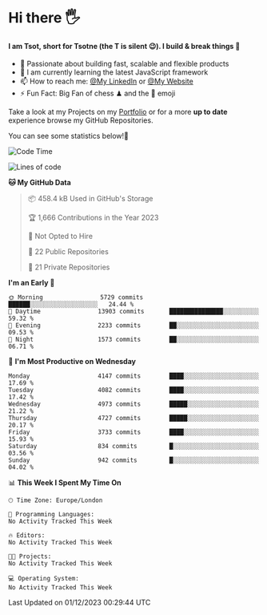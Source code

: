 # Hi there :raised_hand_with_fingers_splayed:
#### I am Tsot, short for Tsotne (the T is silent :wink:). I build & break things :space_invader:
- :telescope: Passionate about building fast, scalable and flexible products
- :seedling: I am currently learning the latest JavaScript framework 
- :mailbox: How to reach me: [@My LinkedIn](https://www.linkedin.com/in/tsotne-gvadzabia/) or [@My Website](https://tsotne.co.uk/contact)
- :zap: Fun Fact: Big Fan of chess ♟ and the 👾 emoji

Take a look at my Projects on my [Portfolio](https://tsotne.co.uk/) or for a more **up to date** experience browse my GitHub Repositories.

You can see some statistics below!:space_invader:
<!--START_SECTION:waka-->
![Code Time](http://img.shields.io/badge/Code%20Time-761%20hrs%202%20mins-blue)

![Lines of code](https://img.shields.io/badge/From%20Hello%20World%20I%27ve%20Written-8.9%20million%20lines%20of%20code-blue)

**🐱 My GitHub Data** 

> 📦 458.4 kB Used in GitHub's Storage 
 > 
> 🏆 1,666 Contributions in the Year 2023
 > 
> 🚫 Not Opted to Hire
 > 
> 📜 22 Public Repositories 
 > 
> 🔑 21 Private Repositories 
 > 
**I'm an Early 🐤** 

```text
🌞 Morning                5729 commits        ██████░░░░░░░░░░░░░░░░░░░   24.44 % 
🌆 Daytime                13903 commits       ███████████████░░░░░░░░░░   59.32 % 
🌃 Evening                2233 commits        ██░░░░░░░░░░░░░░░░░░░░░░░   09.53 % 
🌙 Night                  1573 commits        ██░░░░░░░░░░░░░░░░░░░░░░░   06.71 % 
```
📅 **I'm Most Productive on Wednesday** 

```text
Monday                   4147 commits        ████░░░░░░░░░░░░░░░░░░░░░   17.69 % 
Tuesday                  4082 commits        ████░░░░░░░░░░░░░░░░░░░░░   17.42 % 
Wednesday                4973 commits        █████░░░░░░░░░░░░░░░░░░░░   21.22 % 
Thursday                 4727 commits        █████░░░░░░░░░░░░░░░░░░░░   20.17 % 
Friday                   3733 commits        ████░░░░░░░░░░░░░░░░░░░░░   15.93 % 
Saturday                 834 commits         █░░░░░░░░░░░░░░░░░░░░░░░░   03.56 % 
Sunday                   942 commits         █░░░░░░░░░░░░░░░░░░░░░░░░   04.02 % 
```


📊 **This Week I Spent My Time On** 

```text
🕑︎ Time Zone: Europe/London

💬 Programming Languages: 
No Activity Tracked This Week

🔥 Editors: 
No Activity Tracked This Week

🐱‍💻 Projects: 
No Activity Tracked This Week

💻 Operating System: 
No Activity Tracked This Week
```


 Last Updated on 01/12/2023 00:29:44 UTC
<!--END_SECTION:waka-->
